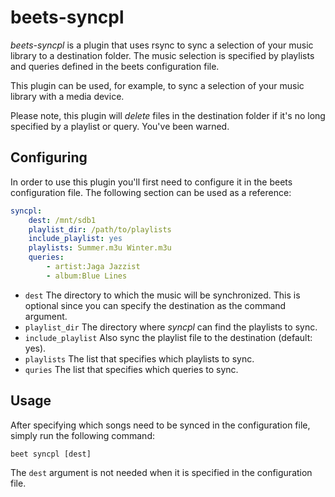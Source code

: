 beets-syncpl
============

*beets-syncpl* is a plugin that uses rsync to sync a selection of your music
library to a destination folder. The music selection is specified by playlists
and queries defined in the beets configuration file.

This plugin can be used, for example, to sync a selection of your music library
with a media device.

Please note, this plugin will *delete* files in the destination folder if it's
no long specified by a playlist or query. You've been warned.

Configuring
-----------

In order to use this plugin you'll first need to configure it in the beets
configuration file. The following section can be used as a reference:

```yaml
syncpl:
    dest: /mnt/sdb1
    playlist_dir: /path/to/playlists
    include_playlist: yes
    playlists: Summer.m3u Winter.m3u
    queries:
        - artist:Jaga Jazzist
        - album:Blue Lines
```

* `dest` The directory to which the music will be synchronized. This
  is optional since you can specify the destination as the command argument.
* `playlist_dir` The directory where *syncpl* can find the playlists to sync.
* `include_playlist` Also sync the playlist file to the destination (default:
  yes).
* `playlists` The list that specifies which playlists to sync.
* `quries` The list that specifies which queries to sync.

Usage
-----

After specifying which songs need to be synced in the configuration file, simply
run the following command:

```
beet syncpl [dest]
```

The `dest` argument is not needed when it is specified in the configuration
file.
